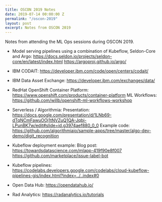 ```yaml
---
title: OSCON 2019 Notes
date: 2019-07-14 00:00:00 Z
permalink: "/oscon-2019"
layout: post
excerpt: Notes from OSCON 2019
---
```


Notes from attending the ML Ops sessions during OSCON 2019.

* Model serving pipelines using a combination of Kubeflow, Seldon-Core and Argo:
<https://docs.seldon.io/projects/seldon-core/en/latest/index.html>
<https://argoproj.github.io/argo/>

* IBM CODAIT:
<https://developer.ibm.com/code/open/centers/codait/>

* IBM Data Asset Exchange:
<https://developer.ibm.com/exchanges/data/>

* RedHat OpenShift Container Platform: <https://www.openshift.com/products/container-platform>
ML Workflows: <https://github.com/willb/openshift-ml-workflows-workshop>

* Serverless / Algorithmia: Presentation: <https://docs.google.com/presentation/d/1LNb69-dTqNCmFawuOOj1tNVZuQ1QA-Jqbj-LPunBK7w/edit#slide=id.g3974aef880_0_0>
Example code: <https://github.com/algorithmiaio/sample-apps/tree/master/algo-dev-demo/digit_recognition>

* Kubeflow deployment example: Blog post: <https://towardsdatascience.com/mlapp-419f90e8f007>
<https://github.com/marketplace/issue-label-bot> 

* Kubeflow pipelines: <https://codelabs.developers.google.com/codelabs/cloud-kubeflow-pipelines-gis/index.html?index=../..index#0>

* Open Data Hub: <https://opendatahub.io/>

* Rad Analytics: <https://radanalytics.io/tutorials>